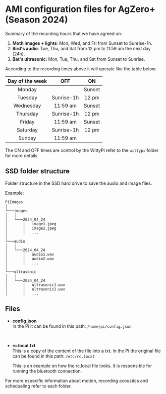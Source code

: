 # AMI configuration files for AgZero+ (Season 2024)

Summary of the recording hours that we have agreed on:

1. **Moth images + lights**: Mon, Wed, and Fri from Sunset to Sunrise-1h.
2. **Bird's audio**: Tue, Thu, and Sat from 12 pm to 11:59 am the next day (24h).
3. **Bat's ultrasonic**: Mon, Tue, Thu, and Sat from Sunset to Sunrise.

According to the recording times above it will operate like the table below:

| Day of the week   | OFF       | ON       |
| :---------------: | :------:  | :------: |
| Monday            |           |  Sunset  |
| Tuesday           | Sunrise-1h|  12 pm   |
| Wednesday         | 11:59 am  |  Sunset  |
| Thursday          | Sunrise-1h|  12 pm   |
| Friday            | 11:59 am  |  Sunset  |
| Saturday          | Sunrise-1h|  12 pm   |
| Sunday            | 11:59 am  |          |

The ON and OFF times are control by the WittyPi refer to the ```wittypi``` folder for more details.

## SSD folder structure

Folder structure in the SSD hard drive to save the audio and image files.

Example:
```
PiImages
│
└───images
│   │
│   └───2024_04_24
│       │   image1.jpeg
│       │   image2.jpeg
│       │   ...
│   
└───audio
│   │
│   └───2024_04_24
│       │   audio1.wav
│       │   audio2.wav
│       │   ...
│   
└───ultrasonic
│   │
│   └───2024_04_24
│       │   ultrasonic1.wav
│       │   ultrasonic2.wav
│       │   ...
```

## Files

- **config.json**  
  In the Pi it can be found in this path: ```/home/pi/config.json```  

<br/>

- **rc.local.txt**  
  This is a copy of the content of the file into a txt. In the Pi the original file can be found in this path: ```/etc/rc.local```  

  This is an example on how the rc.local file looks. It is responsible for running the bluetooth connection.  

For more especific information about motion, recording acoustics and schedueling refer to each folder.  
